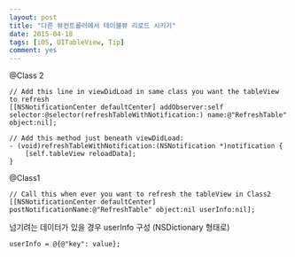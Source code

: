 ```yaml
---
layout: post
title: "다른 뷰컨트롤러에서 테이블뷰 리로드 시키기"
date: 2015-04-18
tags: [iOS, UITableView, Tip]
comment: yes
---
```



@Class 2

```objc
// Add this line in viewDidLoad in same class you want the tableView to refresh
[[NSNotificationCenter defaultCenter] addObserver:self selector:@selector(refreshTableWithNotification:) name:@"RefreshTable" object:nil];

// Add this method just beneath viewDidLoad:
- (void)refreshTableWithNotification:(NSNotification *)notification {
    [self.tableView reloadData];
}
```

@Class1

```objc
// Call this when ever you want to refresh the tableView in Class2
[[NSNotificationCenter defaultCenter] postNotificationName:@"RefreshTable" object:nil userInfo:nil];
```

넘기려는 데이터가 있을 경우 userInfo 구성 (NSDictionary 형태로)

```objc
userInfo = @{@"key": value};
```

